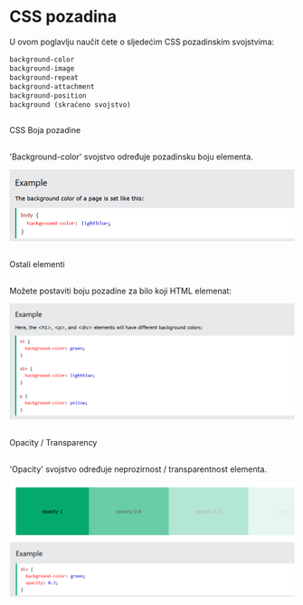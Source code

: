 
# CSS pozadina

U ovom poglavlju naučit ćete o sljedećim CSS pozadinskim svojstvima:


    background-color
    background-image
    background-repeat
    background-attachment
    background-position
    background (skraćeno svojstvo)

##
CSS Boja pozadine
##
'Background-color' svojstvo određuje pozadinsku boju elementa.

![App Screenshot](https://github.com/BHFFMMST/Web-development/blob/main/docs/content/styling/Screenshot_36.png?raw=true)
##
Ostali elementi
##
Možete postaviti boju pozadine za bilo koji HTML elemenat:

![App Screenshot](https://github.com/BHFFMMST/Web-development/blob/main/docs/content/styling/Screenshot_37.png?raw=true)

##
Opacity / Transparency
##

'Opacity' svojstvo određuje neprozirnost / transparentnost elementa.

![App Screenshot](https://github.com/BHFFMMST/Web-development/blob/main/docs/content/styling/Screenshot_38.png?raw=true)


